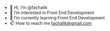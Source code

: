 - 👋 Hi, I’m @fachalik
- 👀 I’m interested in Front End Development
- 🌱 I’m currently learning Front End Development
- 📫 How to reach me fachalik@gmail.com

<!---
fachalik/fachalik is a ✨ special ✨ repository because its `README.md` (this file) appears on your GitHub profile.
You can click the Preview link to take a look at your changes.
--->
